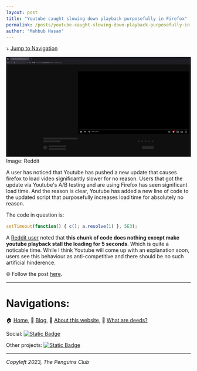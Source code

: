 ```yaml
---
layout: post
title: "Youtube caught slowing down playback purposefully in Firefox"
permalink: /posts/youtube-caught-slowing-down-playback-purposefully-in-firefox
author: "Mahbub Hasan"
---
```

⤵️ [Jump to Navigation](#navigations)

![Youtube slowing down playback in Firefox](/pages/img/ffloading.jpg)
Image: Reddit

A user has noticed that Youtube has pushed a new update that causes firefox to load video significantly slower for no reason. Users that got the update via Youtube's A/B testing and are using Firefox has seen significant load time. And the reason is clear, Youtube has added a new line of code to the updated script that purposefully increases load time for absolutely no reason. 

The code in question is:

```js
setTimeout(function() { c(); a.resolve(1) }, 5E3);
```

A [Reddit user](https://www.reddit.com/user/paintboth1234/) noted that **this chunk of code does nothing except make youtube playback stall the loading for 5 seconds**. Which is quite a noticable time. While I think Youtube will come up with an explanation soon, users see this behaviour as anti-competitive and there should be no such artificial hinderence. 

🌐 Follow the post [here](https://www.reddit.com/r/firefox/comments/17ywbjj/whenever_i_open_a_youtube_video_in_a_new_tab_its/).

---

# Navigations:

🏠 [Home](https://evilapple.org), 📝 [Blog](/pages/blog), 📖 [About this website](/pages/about), 📢 [What are deeds?](/pages/deeds.md)

Social: <a href="https://t.me/The_PenguinsClub">![Static Badge](https://img.shields.io/badge/Telegram-join_us-0088CC?logo=telegram&logoColor=white&link=https%3A%2F%2Ft.me%2FThe_PenguinsClub)</a>

Other projects: <a href="https://the-penguins-club.github.io/bd-blockade/">![Static Badge](https://img.shields.io/badge/The_Penguins_Club%2Fbd--blockade-black?logo=github&logoColor=white&link=https%3A%2F%2Fgithub.com%2FThe-Penguins-Club%2Fbd-blockade)</a>

---

*Copyleft 2023, The Penguins Club*

<script src="https://giscus.app/client.js"
        data-repo="imahbub/evilapple"
        data-repo-id="R_kgDOKvVkrw"
        data-category="General"
        data-category-id="DIC_kwDOKvVkr84CbEw5"
        data-mapping="pathname"
        data-strict="0"
        data-reactions-enabled="1"
        data-emit-metadata="0"
        data-input-position="top"
        data-theme="light"
        data-lang="en"
        crossorigin="anonymous"
        async>
</script>
